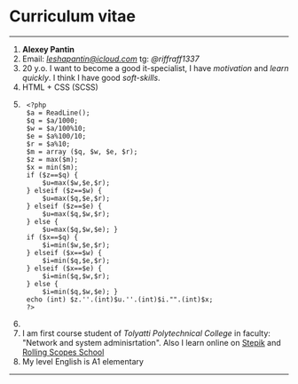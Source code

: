 # Curriculum vitae
---
1. **Alexey Pantin**
2. Email: *leshapantin@icloud.com*  tg: *@riffraff1337*
3. 20 y.o. I want to become a good it-specialist, I have *motivation* and *learn quickly*. I think I have good *soft-skills*.
4. HTML + CSS (SCSS)
5. ```
	<?php
	$a = ReadLine();
	$q = $a/1000;
	$w = $a/100%10;
	$e = $a%100/10;
	$r = $a%10;
	$m = array ($q, $w, $e, $r);
	$z = max($m);
	$x = min($m);
	if ($z==$q) {
	    $u=max($w,$e,$r); 
	} elseif ($z==$w) {
	    $u=max($q,$e,$r); 
	} elseif ($z==$e) {
	    $u=max($q,$w,$r); 
	} else {
	    $u=max($q,$w,$e); }
	if ($x==$q) {
	    $i=min($w,$e,$r); 
	} elseif ($x==$w) {
	    $i=min($q,$e,$r); 
	} elseif ($x==$e) {
	    $i=min($q,$w,$r); 
	} else {
	    $i=min($q,$w,$e); }
	echo (int) $z.''.(int)$u.''.(int)$i."".(int)$x;
	?> 
	 ```
6. 
7. I am first course student of *Tolyatti Polytechnical College* in faculty: "Network and system adminisrtation". Also I learn online on [Stepik](https://stepik.org/) and [Rolling Scopes School](https://app.rs.school/)
8. My level English is A1 elementary 

---
